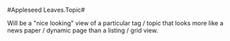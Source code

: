 
#Appleseed Leaves.Topic#

Will be a "nice looking" view of a particular tag / topic that looks more like a news paper / dynamic page than a listing / grid view.

